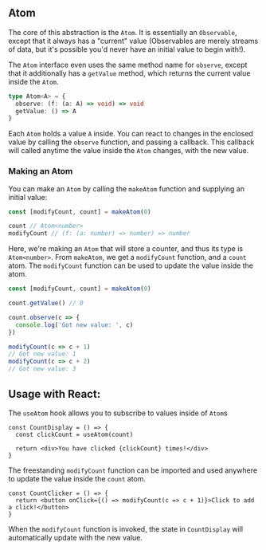 
## Atom

The core of this abstraction is the `Atom`. It is essentially an `Observable`, except that it always has a "current" value (Observables are merely streams of data, but it's possible you'd never have an initial value to begin with!).

The `Atom` interface even uses the same method name for `observe`, except that it additionally has a `getValue` method, which returns the current value inside the `Atom`.

```ts
type Atom<A> = {
  observe: (f: (a: A) => void) => void
  getValue: () => A
}
```

Each `Atom` holds a value `A` inside. You can react to changes in the enclosed value by calling the `observe` function, and passing a callback. This callback will called anytime the value inside the `Atom` changes, with the new value. 


### Making an Atom

You can make an `Atom` by calling the `makeAtom` function and supplying an initial value:

```ts
const [modifyCount, count] = makeAtom(0)

count // Atom<number>
modifyCount // (f: (a: number) => number) => number
```

Here, we're making an `Atom` that will store a counter, and thus its type is `Atom<number>`. From `makeAtom`, we get a `modifyCount` function, and a `count` atom. The `modifyCount` function can be used to update the value inside the atom.


```ts
const [modifyCount, count] = makeAtom(0)

count.getValue() // 0

count.observe(c => {
  console.log('Got new value: ', c)
})

modifyCount(c => c + 1)
// Got new value: 1
modifyCount(c => c + 2)
// Got new value: 3
```


## Usage with React:

The `useAtom` hook allows you to subscribe to values inside of `Atom`s

```tsx
const CountDisplay = () => {
  const clickCount = useAtom(count)

  return <div>You have clicked {clickCount} times!</div>
}
```

The freestanding `modifyCount` function can be imported and used anywhere to update the value inside the `count` atom.


```tsx
const CountClicker = () => {
  return <button onClick={() => modifyCount(c => c + 1)}>Click to add a click!</button>
}
```

When the `modifyCount` function is invoked, the state in `CountDisplay` will automatically update with the new value.
